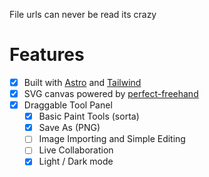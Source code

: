 File urls can never be read its crazy

# Features

- [x] Built with [Astro](https://astro.build) and [Tailwind](https://tailwindcss.com/)
- [x] SVG canvas powered by [perfect-freehand](https://github.com/steveruizok/perfect-freehand)
- [x] Draggable Tool Panel
  - [x] Basic Paint Tools (sorta)
  - [x] Save As (PNG)
  - [ ] Image Importing and Simple Editing
  - [ ] Live Collaboration
  - [x] Light / Dark mode
